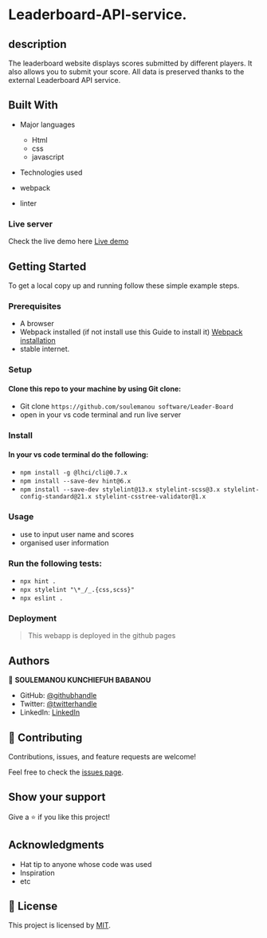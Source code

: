 # Leaderboard-API-service.
## description 
The leaderboard website displays scores submitted by different players. It also allows you to submit your score. All data is preserved thanks to the external Leaderboard API service.

## Built With

- Major languages
  - Html 
  - css
  - javascript

- Technologies used
 - webpack
 - linter
 
### Live server

Check the live demo here [Live demo](https://fastdevz.me/Leaderboard-API/)
## Getting Started

To get a local copy up and running follow these simple example steps.
### Prerequisites
- A browser 
- Webpack installed (if not install use this Guide to install it) [Webpack installation](https://webpack.js.org/guides/)
- stable internet.

### Setup
#### Clone this repo to your machine by using Git clone: 
- Git clone `https://github.com/soulemanou software/Leader-Board`
- open in your vs code terminal and run live server

### Install
#### In your vs code terminal do the following:

- `npm install -g @lhci/cli@0.7.x`
- `npm install --save-dev hint@6.x`
- `npm install --save-dev stylelint@13.x stylelint-scss@3.x stylelint-config-standard@21.x stylelint-csstree-validator@1.x`
### Usage
- use to input user name and scores
- organised user information

### Run the following tests:

- `npx hint .`
- `npx stylelint "\*_/_.{css,scss}"`
- `npx eslint .`

### Deployment
> This webapp is deployed in the github pages

## Authors

👤 **SOULEMANOU KUNCHIEFUH BABANOU**

- GitHub: [@githubhandle](https://github.com/soulemanou-software)
- Twitter: [@twitterhandle](https://twitter.com/Mr_Babanou_237)
- LinkedIn: [LinkedIn](https://www.linkedin.com/in/https://www.linkedin.com/in/soulemanou-kunchiefuh-babanou-454099196/)

## 🤝 Contributing

Contributions, issues, and feature requests are welcome!

Feel free to check the [issues page](https://github.com/soulemanou-software/LeaderBoard/issues).

## Show your support

Give a ⭐️ if you like this project!

## Acknowledgments

- Hat tip to anyone whose code was used
- Inspiration
- etc

## 📝 License

This project is licensed by [MIT](./LICENSE).
